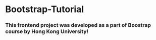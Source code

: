 # Bootstrap-Tutorial
### This frontend project was developed as a part of Boostrap course by Hong Kong University!
